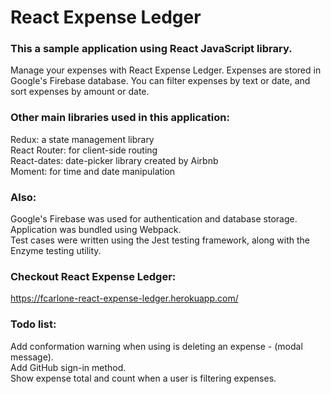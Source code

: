 # React Expense Ledger

### This a sample application using React JavaScript library.

Manage your expenses with React Expense Ledger.
Expenses are stored in Google's Firebase database.  You can filter
expenses by text or date, and sort expenses by amount or date.

### Other main libraries used in this application:
Redux: a state management library  
React Router: for client-side routing  
React-dates: date-picker library created by Airbnb  
Moment: for time and date manipulation  

### Also:
Google's Firebase was used for authentication and database storage.  
Application was bundled using Webpack.  
Test cases were written using the Jest testing framework, along with the Enzyme testing utility.  

### Checkout React Expense Ledger:
<https://fcarlone-react-expense-ledger.herokuapp.com/>

### Todo list:
Add conformation warning when using is deleting an expense - (modal message).  
Add GitHub sign-in method.  
Show expense total and count when a user is filtering expenses.  

